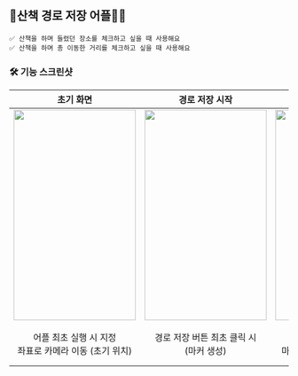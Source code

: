 ## 🏃‍산책 경로 저장 어플🏃‍♂️   

```
✅ 산책을 하며 들렸던 장소를 체크하고 싶을 때 사용해요   
✅ 산책을 하며 총 이동한 거리를 체크하고 싶을 때 사용해요   
```

### 🛠 기능 스크린샷   
|초기 화면|경로 저장 시작|경로 기록 중|마커 모음   
---|---|---|---
<img src="https://user-images.githubusercontent.com/74913340/230779021-f7805a23-56b8-443c-86ba-b069ccec414d.png" width="220" height="380">|<img src="https://user-images.githubusercontent.com/74913340/230778714-b9737914-16fb-4c1d-99d7-38bc784dc8e3.png" width="220" height="380">|<img src="https://user-images.githubusercontent.com/74913340/230779343-b40b59f3-edc8-4cea-b8dd-371c01331581.png" width="220" height="380">|<img src="https://user-images.githubusercontent.com/74913340/230779411-15d5f895-e47c-4cff-9715-b125906d4ecd.png" width="220" height="380">  
|<div align="center">어플 최초 실행 시 지정<br> 좌표로 카메라 이동 (초기 위치)</div>|<div align="center">경로 저장 버튼 최초 클릭 시<br>(마커 생성)</div>|<div align="center">마커 계속 추가 &<br> 마커 간 거리 계산 및 업데이트</div>|<div align="center">기록된 마커들 확인 &<br>이동 거리 2km 이상일 때 축하 멘트 출력</|
